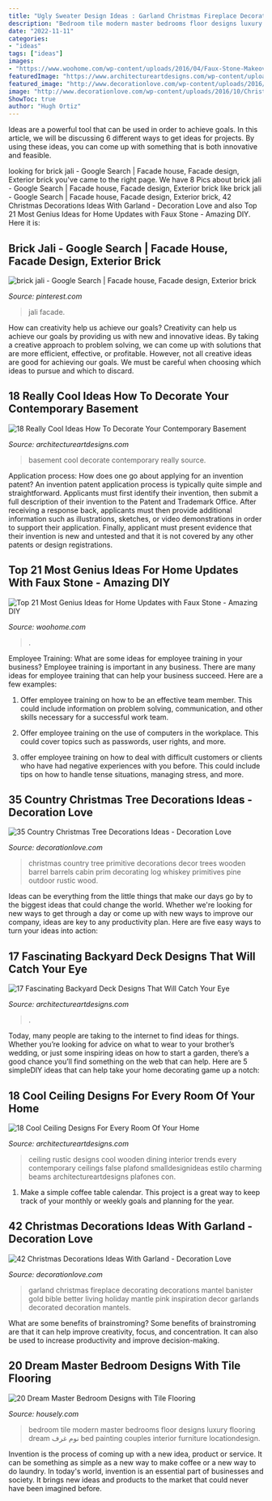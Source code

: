 ```yaml
---
title: "Ugly Sweater Design Ideas : Garland Christmas Fireplace Decorating Decorations Mantel Banister Gold Bible Better Living Holiday Mantle Pink Inspiration Decor Garlands Decorated Decoration Mantels"
description: "Bedroom tile modern master bedrooms floor designs luxury flooring dream نوم غرف bed painting couples interior furniture locationdesign"
date: "2022-11-11"
categories:
- "ideas"
tags: ["ideas"]
images:
- "https://www.woohome.com/wp-content/uploads/2016/04/Faux-Stone-Makeover-woohome_15.jpg"
featuredImage: "https://www.architectureartdesigns.com/wp-content/uploads/2016/06/4-9.jpg"
featured_image: "http://www.decorationlove.com/wp-content/uploads/2016/10/Country-Wooden-Christmas-Trees-2.jpg"
image: "http://www.decorationlove.com/wp-content/uploads/2016/10/Christmas-Garland-Mantel-Decorating-Ideas.jpg"
ShowToc: true
author: "Hugh Ortiz"
---
```



Ideas are a powerful tool that can be used in order to achieve goals. In this article, we will be discussing 6 different ways to get ideas for projects. By using these ideas, you can come up with something that is both innovative and feasible.

	

		
looking for brick jali - Google Search | Facade house, Facade design, Exterior brick you've came to the right page. We have 8 Pics about brick jali - Google Search | Facade house, Facade design, Exterior brick like brick jali - Google Search | Facade house, Facade design, Exterior brick, 42 Christmas Decorations Ideas With Garland - Decoration Love and also Top 21 Most Genius Ideas for Home Updates with Faux Stone - Amazing DIY. Here it is:
		
    
## Brick Jali - Google Search | Facade House, Facade Design, Exterior Brick

<img loading=lazy src="https://i.pinimg.com/736x/fe/62/c7/fe62c72ccc82f849e7e22a69d74c06a8.jpg" onerror="this.onerror=null;this.src='https://tse3.mm.bing.net/th?id=OIP.7FUrjsH_U9Du05Yj3OOXcQHaLF&amp;pid=15.1';" alt="brick jali - Google Search | Facade house, Facade design, Exterior brick">

_Source: pinterest.com_

>jali facade. 

	

How can creativity help us achieve our goals?
Creativity can help us achieve our goals by providing us with new and innovative ideas. By taking a creative approach to problem solving, we can come up with solutions that are more efficient, effective, or profitable. However, not all creative ideas are good for achieving our goals. We must be careful when choosing which ideas to pursue and which to discard.

    
## 18 Really Cool Ideas How To Decorate Your Contemporary Basement

<img loading=lazy src="https://www.architectureartdesigns.com/wp-content/uploads/2015/11/936-630x419.jpg" onerror="this.onerror=null;this.src='https://tse3.mm.bing.net/th?id=OIP.kQtYeUrqCKXcU6KbUhLBmQHaE7&amp;pid=15.1';" alt="18 Really Cool Ideas How To Decorate Your Contemporary Basement">

_Source: architectureartdesigns.com_

>basement cool decorate contemporary really source. 

	

Application process: How does one go about applying for an invention patent?
An invention patent application process is typically quite simple and straightforward. Applicants must first identify their invention, then submit a full description of their invention to the Patent and Trademark Office. After receiving a response back, applicants must then provide additional information such as illustrations, sketches, or video demonstrations in order to support their application. Finally, applicant must present evidence that their invention is new and untested and that it is not covered by any other patents or design registrations.

    
## Top 21 Most Genius Ideas For Home Updates With Faux Stone - Amazing DIY

<img loading=lazy src="https://www.woohome.com/wp-content/uploads/2016/04/Faux-Stone-Makeover-woohome_15.jpg" onerror="this.onerror=null;this.src='https://tse4.mm.bing.net/th?id=OIP.XF0Vu9JWLJMkPQTdplWkJAHaHa&amp;pid=15.1';" alt="Top 21 Most Genius Ideas for Home Updates with Faux Stone - Amazing DIY">

_Source: woohome.com_

>. 

	

Employee Training: What are some ideas for employee training in your business?
Employee training is important in any business. There are many ideas for employee training that can help your business succeed. Here are a few examples:
1. Offer employee training on how to be an effective team member. This could include information on problem solving, communication, and other skills necessary for a successful work team.

2. Offer employee training on the use of computers in the workplace. This could cover topics such as passwords, user rights, and more.

3. offer employee training on how to deal with difficult customers or clients who have had negative experiences with you before. This could include tips on how to handle tense situations, managing stress, and more.

    
## 35 Country Christmas Tree Decorations Ideas - Decoration Love

<img loading=lazy src="http://www.decorationlove.com/wp-content/uploads/2016/10/Country-Wooden-Christmas-Trees-2.jpg" onerror="this.onerror=null;this.src='https://tse4.mm.bing.net/th?id=OIP.eVE_qPvUDfEeccc3h2xLRQHaLH&amp;pid=15.1';" alt="35 Country Christmas Tree Decorations Ideas - Decoration Love">

_Source: decorationlove.com_

>christmas country tree primitive decorations decor trees wooden barrel barrels cabin prim decorating log whiskey primitives pine outdoor rustic wood. 

	

Ideas can be everything from the little things that make our days go by to the biggest ideas that could change the world. Whether we're looking for new ways to get through a day or come up with new ways to improve our company, ideas are key to any productivity plan. Here are five easy ways to turn your ideas into action: 

    
## 17 Fascinating Backyard Deck Designs That Will Catch Your Eye

<img loading=lazy src="https://www.architectureartdesigns.com/wp-content/uploads/2016/06/4-9.jpg" onerror="this.onerror=null;this.src='https://tse3.mm.bing.net/th?id=OIP.ul_hA1RYuc-EXhLZQ6JY2QHaFj&amp;pid=15.1';" alt="17 Fascinating Backyard Deck Designs That Will Catch Your Eye">

_Source: architectureartdesigns.com_

>. 

	

Today, many people are taking to the internet to find ideas for things. Whether you’re looking for advice on what to wear to your brother’s wedding, or just some inspiring ideas on how to start a garden, there’s a good chance you’ll find something on the web that can help. Here are 5 simpleDIY ideas that can help take your home decorating game up a notch: 

    
## 18 Cool Ceiling Designs For Every Room Of Your Home

<img loading=lazy src="https://www.architectureartdesigns.com/wp-content/uploads/2016/01/1-13.jpg" onerror="this.onerror=null;this.src='https://tse1.mm.bing.net/th?id=OIP.6SVDdbNP6qSmR7DU_3meBwAAAA&amp;pid=15.1';" alt="18 Cool Ceiling Designs For Every Room Of Your Home">

_Source: architectureartdesigns.com_

>ceiling rustic designs cool wooden dining interior trends every contemporary ceilings false plafond smalldesignideas estilo charming beams architectureartdesigns plafones con. 

	

1. Make a simple coffee table calendar. This project is a great way to keep track of your monthly or weekly goals and planning for the year.

    
## 42 Christmas Decorations Ideas With Garland - Decoration Love

<img loading=lazy src="http://www.decorationlove.com/wp-content/uploads/2016/10/Christmas-Garland-Mantel-Decorating-Ideas.jpg" onerror="this.onerror=null;this.src='https://tse1.mm.bing.net/th?id=OIP.i4MrMd6jr3Cxx3Uk98P8QAHaLH&amp;pid=15.1';" alt="42 Christmas Decorations Ideas With Garland - Decoration Love">

_Source: decorationlove.com_

>garland christmas fireplace decorating decorations mantel banister gold bible better living holiday mantle pink inspiration decor garlands decorated decoration mantels. 

	

What are some benefits of brainstroming?
Some benefits of brainstroming are that it can help improve creativity, focus, and concentration. It can also be used to increase productivity and improve decision-making.

    
## 20 Dream Master Bedroom Designs With Tile Flooring

<img loading=lazy src="https://a5j0u479x2t4e35gducjhz15-wpengine.netdna-ssl.com/wp-content/uploads/2015/06/furniture-bedroom-interior-fabulous-light-green-master-bed-with-white-mattress-also-beige-floor-tile-plus-musical-wall-painting-decoration-luxury-furnishing-and-decoration-in-modern-bedrooms-design-1024x768.jpg" onerror="this.onerror=null;this.src='https://tse3.mm.bing.net/th?id=OIP.Va8BF2oGxynrKxexuxzqtgHaFj&amp;pid=15.1';" alt="20 Dream Master Bedroom Designs with Tile Flooring">

_Source: housely.com_

>bedroom tile modern master bedrooms floor designs luxury flooring dream نوم غرف bed painting couples interior furniture locationdesign. 

	

Invention is the process of coming up with a new idea, product or service. It can be something as simple as a new way to make coffee or a new way to do laundry. In today's world, invention is an essential part of businesses and society. It brings new ideas and products to the market that could never have been imagined before.


